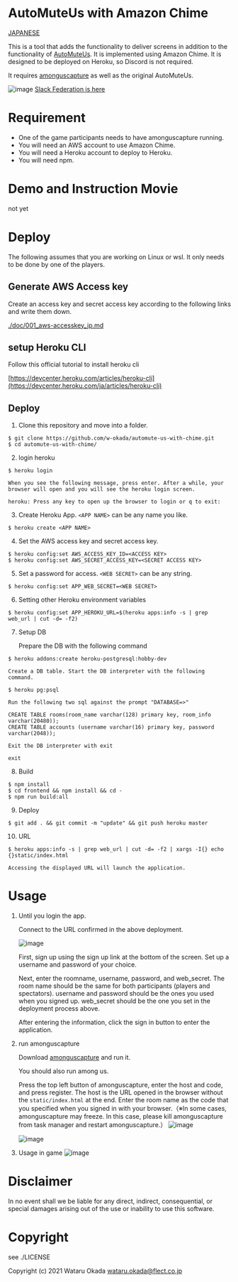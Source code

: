 # AutoMuteUs with Amazon Chime

[JAPANESE](./readme_jp.md)

This is a tool that adds the functionality to deliver screens in addition to the functionality of [AutoMuteUs](https://github.com/denverquane/automuteus). It is implemented using Amazon Chime. It is designed to be deployed on Heroku, so Discord is not required.

It requires [amonguscapture](https://github.com/automuteus/amonguscapture) as well as the original AutoMuteUs.

![image](https://user-images.githubusercontent.com/48346627/146640282-ff2da790-e49a-4abe-b72f-53a669efd3b7.png)
[Slack Federation is here](./doc/002_slack_federation.md)

# Requirement

-   One of the game participants needs to have amonguscapture running.
-   You will need an AWS account to use Amazon Chime.
-   You will need a Heroku account to deploy to Heroku.
-   You will need npm.

# Demo and Instruction Movie

not yet

# Deploy

The following assumes that you are working on Linux or wsl. It only needs to be done by one of the players.

## Generate AWS Access key

Create an access key and secret access key according to the following links and write them down.

[./doc/001_aws-accesskey_jp.md](./doc/001_aws-accesskey_jp.md)

## setup Heroku CLI

Follow this official tutorial to install heroku cli

[https://devcenter.heroku.com/articles/heroku-cli](https://devcenter.heroku.com/ja/articles/heroku-cli)

## Deploy

1. Clone this repository and move into a folder.

```
$ git clone https://github.com/w-okada/automute-us-with-chime.git
$ cd automute-us-with-chime/
```

2. login heroku

```
$ heroku login
```

    When you see the following message, press enter. After a while, your browser will open and you will see the heroku login screen.

```
heroku: Press any key to open up the browser to login or q to exit:
```

3. Create Heroku App. `<APP NAME>` can be any name you like.

```
$ heroku create <APP NAME>
```

4. Set the AWS access key and secret access key.

```
$ heroku config:set AWS_ACCESS_KEY_ID=<ACCESS KEY>
$ heroku config:set AWS_SECRET_ACCESS_KEY=<SECRET ACCESS KEY>
```

5. Set a password for access. `<WEB SECRET>` can be any string.

```
$ heroku config:set APP_WEB_SECRET=<WEB SECRET>
```

6. Setting other Heroku environment variables

```
$ heroku config:set APP_HEROKU_URL=$(heroku apps:info -s | grep web_url | cut -d= -f2)
```

7. Setup DB

    Prepare the DB with the following command

```
$ heroku addons:create heroku-postgresql:hobby-dev
```

    Create a DB table. Start the DB interpreter with the following command.

```
$ heroku pg:psql
```

    Run the following two sql against the prompt "DATABASE=>"

```
CREATE TABLE rooms(room_name varchar(128) primary key, room_info varchar(20480));
CREATE TABLE accounts (username varchar(16) primary key, password varchar(2048));
```

    Exit the DB interpreter with exit

```
exit
```

8. Build

```
$ npm install
$ cd frontend && npm install && cd -
$ npm run build:all
```

9. Deploy

```
$ git add . && git commit -m "update" && git push heroku master
```

10. URL

```
$ heroku apps:info -s | grep web_url | cut -d= -f2 | xargs -I{} echo {}static/index.html
```

    Accessing the displayed URL will launch the application.

# Usage

1. Until you login the app.

    Connect to the URL confirmed in the above deployment.

    ![image](https://user-images.githubusercontent.com/48346627/146636036-4f91b311-814a-4f32-bead-cece938c7f97.png)

    First, sign up using the sign up link at the bottom of the screen. Set up a username and password of your choice.

    Next, enter the roomname, username, password, and web_secret.
    The room name should be the same for both participants (players and spectators). username and password should be the ones you used when you signed up. web_secret should be the one you set in the deployment process above.

    After entering the information, click the sign in button to enter the application.

2. run amonguscapture

    Download [amonguscapture](https://github.com/automuteus/amonguscapture) and run it.

    You should also run among us.

    Press the top left button of amonguscapture, enter the host and code, and press register.
    The host is the URL opened in the browser without the `static/index.html` at the end.
    Enter the room name as the code that you specified when you signed in with your browser.（※In some cases, amonguscapture may freeze. In this case, please kill amonguscapture from task manager and restart amonguscapture.）
    ![image](https://user-images.githubusercontent.com/48346627/146636256-3c3b6117-8177-4833-8624-5ed3287fb1d2.png)

    ![image](https://user-images.githubusercontent.com/48346627/146636283-4dd21c09-948a-4c63-ac05-711a7c2c0fa2.png)

3. Usage in game
   ![image](https://user-images.githubusercontent.com/48346627/146639664-e1abb1f5-dfb2-4223-b21e-05417671a441.png)

# Disclaimer

In no event shall we be liable for any direct, indirect, consequential, or special damages arising out of the use or inability to use this software.

# Copyright

see ./LICENSE

Copyright (c) 2021 Wataru Okada <wataru.okada@flect.co.jp>
